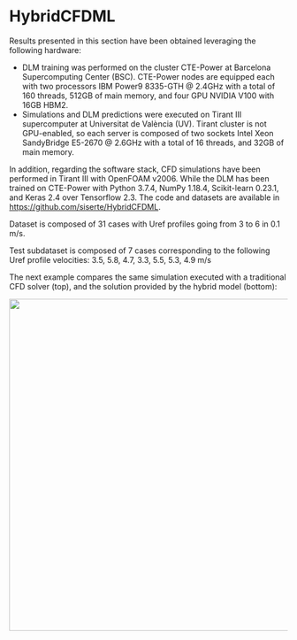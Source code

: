 # HybridCFDML

Results presented in this section have been obtained leveraging the following hardware:
  - DLM training was performed on the cluster CTE-Power at Barcelona Supercomputing Center (BSC). CTE-Power nodes are equipped each with two processors IBM Power9 8335-GTH @ 2.4GHz with a total of 160 threads, 512GB of main memory, and four GPU NVIDIA V100 with 16GB HBM2.
  - Simulations and DLM predictions were executed on Tirant III supercomputer at Universitat de València (UV).
    Tirant cluster is not GPU-enabled, so each server is composed of two sockets Intel Xeon SandyBridge E5-2670 @ 2.6GHz with a total of 16 threads, and 32GB of main memory.

In addition, regarding the software stack, CFD simulations have been performed in Tirant III with OpenFOAM v2006.
While the DLM has been trained on CTE-Power with Python 3.7.4, NumPy 1.18.4, Scikit-learn 0.23.1, and Keras 2.4 over Tensorflow 2.3.
The code and datasets are available in https://github.com/siserte/HybridCFDML.

Dataset is composed of 31 cases with Uref profiles going from 3 to 6 in 0.1 m/s.

Test subdataset is composed of 7 cases corresponding to the following Uref profile velocities: 3.5, 5.8, 4.7, 3.3, 5.5, 5.3, 4.9 m/s

The next example compares the same simulation executed with a traditional CFD solver (top), and the solution provided by the hybrid model (bottom):

<img src="https://github.com/siserte/HybridCFDML/blob/main/cfd.gif" width="600" />
